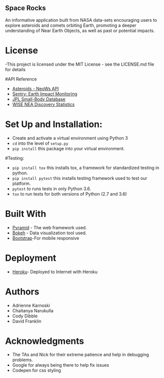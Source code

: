 ## Space Rocks

An informative application built from NASA data-sets encouraging users
to explore asteroids and comets orbiting Earth, promoting a deeper
understanding of Near Earth Objects, as well as past or potential impacts.

# License
-This project is licensed under the MIT License - see the LICENSE.md file for  details

#API Reference

- [Asteroids - NeoWs API](https://api.nasa.gov/api.html#NeoWS)
- [Sentry: Earth Impact Monitoring](https://cneos.jpl.nasa.gov/sentry/details.html#?des=2017%20RZ17)
- [JPL Small-Body Database](https://ssd.jpl.nasa.gov/sbdb.cgi)
- [WISE NEA Discovery Statistics](https://data.nasa.gov/Space-Science/WISE-NEA-COMET-DISCOVERY-STATISTICS/6fim-4xk6)

# Set Up and Installation:

- Create and activate a virtual environment using Python 3
- `cd` into the level of `setup.py`
- `pip install` this package into your virtual environment.

#Testing:
- `pip install tox` this installs tox, a framework for standardized testing in python.
- `pip install pytest` this installs testing framework used to test our platform.
- `pytest` to runs tests in only Python 3.6.
- `tox` to run tests for both versions of Python (2.7 and 3.6)

# Built With
- [Pyramid](https://trypyramid.com/) - The web framework used.
- [Bokeh](https://bokeh.pydata.org/en/latest/) - Data visualization tool used.
- [Bootstrap](https://bootstrapdocs.com/v3.3.6/docs/)-For mobile responsive

# Deployment
- [Heroku](https://www.heroku.com/)- Deployed to Internet with Heroku

# Authors

- Adrienne Karnoski
- Chaitanya Narukulla
- Cody Dibble
- David Franklin

# Acknowledgments

- The TAs and Nick for their extreme patience and help in debugging problems.
- Google for always being there to help fix issues
- Codepen for css styling 